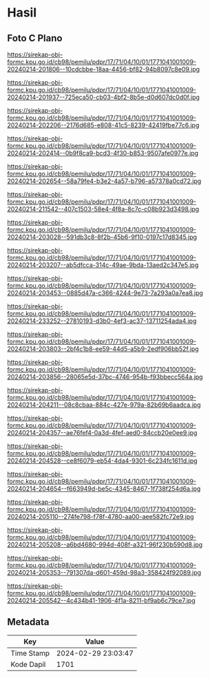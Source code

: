# Hasil

## Foto C Plano

https://sirekap-obj-formc.kpu.go.id/cb98/pemilu/pdpr/17/71/04/10/01/1771041001009-20240214-201806--10cdcbbe-18aa-4456-bf82-94b8097c8e09.jpg

https://sirekap-obj-formc.kpu.go.id/cb98/pemilu/pdpr/17/71/04/10/01/1771041001009-20240214-201937--725eca50-cb03-4bf2-8b5e-d0d607dc0d0f.jpg

https://sirekap-obj-formc.kpu.go.id/cb98/pemilu/pdpr/17/71/04/10/01/1771041001009-20240214-202206--2176d685-e808-41c5-8239-42419fbe77c6.jpg

https://sirekap-obj-formc.kpu.go.id/cb98/pemilu/pdpr/17/71/04/10/01/1771041001009-20240214-202414--0b9f8ca9-bcd3-4f30-b853-9507afe0977e.jpg

https://sirekap-obj-formc.kpu.go.id/cb98/pemilu/pdpr/17/71/04/10/01/1771041001009-20240214-202654--58a79fe4-b3e2-4a57-b796-a57378a0cd72.jpg

https://sirekap-obj-formc.kpu.go.id/cb98/pemilu/pdpr/17/71/04/10/01/1771041001009-20240214-211542--407c1503-58e4-4f8a-8c7c-c08b923d3498.jpg

https://sirekap-obj-formc.kpu.go.id/cb98/pemilu/pdpr/17/71/04/10/01/1771041001009-20240214-203028--591db3c8-8f2b-45b6-9f10-0197c17d8345.jpg

https://sirekap-obj-formc.kpu.go.id/cb98/pemilu/pdpr/17/71/04/10/01/1771041001009-20240214-203207--ab5dfcca-314c-49ae-9bda-13aed2c347e5.jpg

https://sirekap-obj-formc.kpu.go.id/cb98/pemilu/pdpr/17/71/04/10/01/1771041001009-20240214-203453--0885d47a-c366-4244-9e73-7a293a0a7ea8.jpg

https://sirekap-obj-formc.kpu.go.id/cb98/pemilu/pdpr/17/71/04/10/01/1771041001009-20240214-233252--27810193-d3b0-4ef3-ac37-13711254ada4.jpg

https://sirekap-obj-formc.kpu.go.id/cb98/pemilu/pdpr/17/71/04/10/01/1771041001009-20240214-203803--2bf4c1b8-ee59-44d5-a5b9-2edf906bb52f.jpg

https://sirekap-obj-formc.kpu.go.id/cb98/pemilu/pdpr/17/71/04/10/01/1771041001009-20240214-203856--28065e5d-37bc-4746-954b-f93bbecc564a.jpg

https://sirekap-obj-formc.kpu.go.id/cb98/pemilu/pdpr/17/71/04/10/01/1771041001009-20240214-204211--08c8cbaa-884c-427e-979a-82b69b6aadca.jpg

https://sirekap-obj-formc.kpu.go.id/cb98/pemilu/pdpr/17/71/04/10/01/1771041001009-20240214-204357--ae76fef4-0a3d-4fef-aed0-84ccb20e0ee9.jpg

https://sirekap-obj-formc.kpu.go.id/cb98/pemilu/pdpr/17/71/04/10/01/1771041001009-20240214-204528--ce8f6079-eb54-4da4-9301-6c234fc1611d.jpg

https://sirekap-obj-formc.kpu.go.id/cb98/pemilu/pdpr/17/71/04/10/01/1771041001009-20240214-204654--f663949d-be5c-4345-8467-1f738f254d6a.jpg

https://sirekap-obj-formc.kpu.go.id/cb98/pemilu/pdpr/17/71/04/10/01/1771041001009-20240214-205110--274fe798-f78f-4780-aa00-aee582fc72e9.jpg

https://sirekap-obj-formc.kpu.go.id/cb98/pemilu/pdpr/17/71/04/10/01/1771041001009-20240214-205208--a6bd4680-994d-408f-a321-96f230b590d8.jpg

https://sirekap-obj-formc.kpu.go.id/cb98/pemilu/pdpr/17/71/04/10/01/1771041001009-20240214-205353--791307da-d601-459d-98a3-358424f92089.jpg

https://sirekap-obj-formc.kpu.go.id/cb98/pemilu/pdpr/17/71/04/10/01/1771041001009-20240214-205542--4c434b41-1906-4f1a-8211-bf9ab6c79ce7.jpg


## Metadata

| Key        | Value               |
| ---------- | ------------------- |
| Time Stamp | 2024-02-29 23:03:47 |
| Kode Dapil | 1701                |



